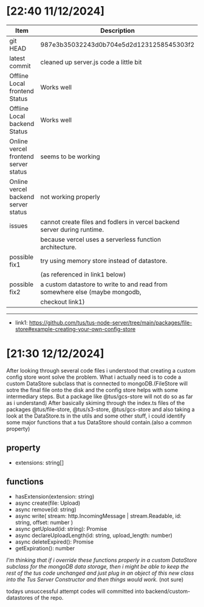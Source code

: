 # [22:40 11/12/2024]

| Item                                 | Description                                                                 |
| ------------------------------------ | --------------------------------------------------------------------------- |
| git HEAD                             | 987e3b35032243d0b704e5d2d1231258545303f2                                    |
| latest commit                        | cleaned up server.js code a little bit                                      |
| Offline Local frontend Status        | Works well                                                                  |
| Offline Local backend Status         | Works well                                                                  |
| Online vercel frontend server status | seems to be working                                                         |
| Online vercel backend server status  | not working properly                                                        |
| issues                               | cannot create files and fodlers in vercel backend server during runtime.    |
|                                      | because vercel uses a serverless function architecture.                     |
| possible fix1                        | try using memory store instead of datastore.                                |
|                                      | (as referenced in link1 below)                                              |
| possible fix2                        | a custom datastore to write to and read from somewhere else (maybe mongodb, |
|                                      | checkout link1)                                                             |

---

- link1: https://github.com/tus/tus-node-server/tree/main/packages/file-store#example-creating-your-own-config-store

# [21:30 12/12/2024]

After looking through several code files i understood that creating a custom config store wont solve the problem.
What i actually need is to code a custom DataStore subclass that is connected to mongoDB.(FileStore will sotre the final file onto the disk and the config store helps with some intermediary steps. But a package like @tus/gcs-store will not do so as far as i understand) After basically skiming through the index.ts files of the packages @tus/file-store, @tus/s3-store, @tus/gcs-store and also taking a look at the DataStore.ts in the utils and some other stuff, i could identify some major functions that a tus DataStore should contain.(also a common property)

## property

- extensions: string[]

## functions

- hasExtension(extension: string)
- async create(file: Upload)
- async remove(id: string)
- async write(
  stream: http.IncomingMessage | stream.Readable,
  id: string,
  offset: number
  )
- async getUpload(id: string): Promise<Upload>
- async declareUploadLength(id: string, upload_length: number)
- async deleteExpired(): Promise<number>
- getExpiration(): number

_I'm thinking that if i override these functions properly in a custom DataStore subclass for the mongoDB data storage, then i might be able to keep the rest of the tus code unchanged and just plug in an object of this new class into the Tus Server Constructor and then things would work._ (not sure)

todays unsuccessful attempt codes will committed into backend/custom-datastores of the repo.
